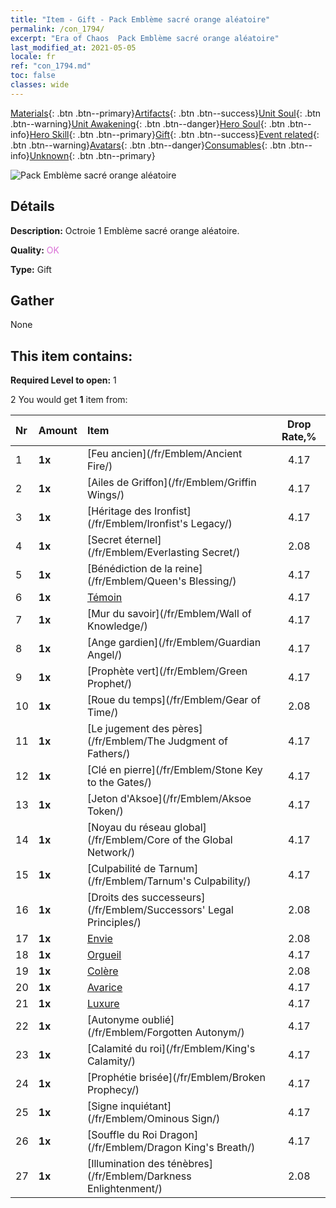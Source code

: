 ```yaml
---
title: "Item - Gift - Pack Emblème sacré orange aléatoire"
permalink: /con_1794/
excerpt: "Era of Chaos  Pack Emblème sacré orange aléatoire"
last_modified_at: 2021-05-05
locale: fr
ref: "con_1794.md"
toc: false
classes: wide
---
```

 [Materials](/ItemsFR/){: .btn .btn--primary}[Artifacts](/ItemsFR/Artifacts/){: .btn .btn--success}[Unit Soul](/ItemsFR/UnitSoul/){: .btn .btn--warning}[Unit Awakening](/ItemsFR/UnitAwakening/){: .btn .btn--danger}[Hero Soul](/ItemsFR/HeroSoul/){: .btn .btn--info}[Hero Skill](/ItemsFR/HeroSkill/){: .btn .btn--primary}[Gift](/ItemsFR/Gift/){: .btn .btn--success}[Event related](/ItemsFR/Events/){: .btn .btn--warning}[Avatars](/ItemsFR/Avatars/){: .btn .btn--danger}[Consumables](/ItemsFR/Consumables/){: .btn .btn--info}[Unknown](/ItemsFR/Unknown/){: .btn .btn--primary}

 ![Pack Emblème sacré orange aléatoire](/images/t/i_907416.png)

## Détails
 **Description:** Octroie 1 Emblème sacré orange aléatoire.

 **Quality:** <span style="color: #DA70D6">OK</span>

 **Type:** Gift

## Gather

  None

## This item contains:

 **Required Level to open:** 1

 2 You would get **1** item  from:

  | Nr | Amount |     Item    | Drop Rate,% |
  |:---|:-------|:------------|:---------:|
  | 1 |  **1x** | [Feu ancien](/fr/Emblem/Ancient Fire/) | 4.17 | 
  | 2 |  **1x** | [Ailes de Griffon](/fr/Emblem/Griffin Wings/) | 4.17 | 
  | 3 |  **1x** | [Héritage des Ironfist](/fr/Emblem/Ironfist's Legacy/) | 4.17 | 
  | 4 |  **1x** | [Secret éternel](/fr/Emblem/Everlasting Secret/) | 2.08 | 
  | 5 |  **1x** | [Bénédiction de la reine](/fr/Emblem/Queen's Blessing/) | 4.17 | 
  | 6 |  **1x** | [Témoin](/fr/Emblem/Witness/) | 4.17 | 
  | 7 |  **1x** | [Mur du savoir](/fr/Emblem/Wall of Knowledge/) | 4.17 | 
  | 8 |  **1x** | [Ange gardien](/fr/Emblem/Guardian Angel/) | 4.17 | 
  | 9 |  **1x** | [Prophète vert](/fr/Emblem/Green Prophet/) | 4.17 | 
  | 10 |  **1x** | [Roue du temps](/fr/Emblem/Gear of Time/) | 2.08 | 
  | 11 |  **1x** | [Le jugement des pères](/fr/Emblem/The Judgment of Fathers/) | 4.17 | 
  | 12 |  **1x** | [Clé en pierre](/fr/Emblem/Stone Key to the Gates/) | 4.17 | 
  | 13 |  **1x** | [Jeton d'Aksoe](/fr/Emblem/Aksoe Token/) | 4.17 | 
  | 14 |  **1x** | [Noyau du réseau global](/fr/Emblem/Core of the Global Network/) | 4.17 | 
  | 15 |  **1x** | [Culpabilité de Tarnum](/fr/Emblem/Tarnum's Culpability/) | 4.17 | 
  | 16 |  **1x** | [Droits des successeurs](/fr/Emblem/Successors' Legal Principles/) | 2.08 | 
  | 17 |  **1x** | [Envie](/fr/Emblem/Jealousy/) | 2.08 | 
  | 18 |  **1x** | [Orgueil](/fr/Emblem/Arrogance/) | 4.17 | 
  | 19 |  **1x** | [Colère](/fr/Emblem/Anger/) | 2.08 | 
  | 20 |  **1x** | [Avarice](/fr/Emblem/Greed/) | 4.17 | 
  | 21 |  **1x** | [Luxure](/fr/Emblem/Lust/) | 4.17 | 
  | 22 |  **1x** | [Autonyme oublié](/fr/Emblem/Forgotten Autonym/) | 4.17 | 
  | 23 |  **1x** | [Calamité du roi](/fr/Emblem/King's Calamity/) | 4.17 | 
  | 24 |  **1x** | [Prophétie brisée](/fr/Emblem/Broken Prophecy/) | 4.17 | 
  | 25 |  **1x** | [Signe inquiétant](/fr/Emblem/Ominous Sign/) | 4.17 | 
  | 26 |  **1x** | [Souffle du Roi Dragon](/fr/Emblem/Dragon King's Breath/) | 4.17 | 
  | 27 |  **1x** | [Illumination des ténèbres](/fr/Emblem/Darkness Enlightenment/) | 2.08 | 
